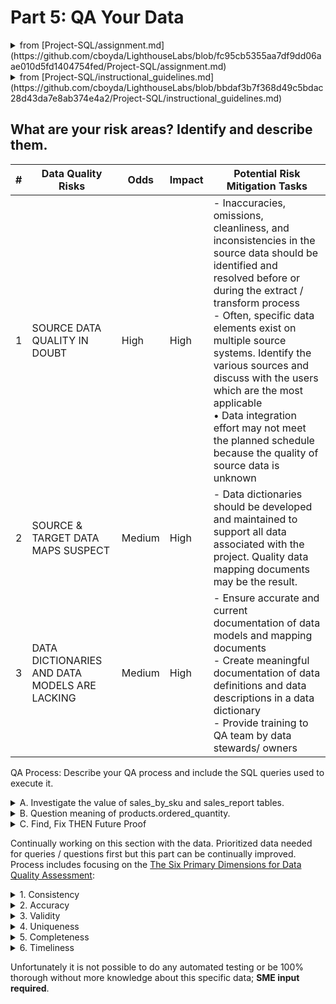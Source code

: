 # Part 5: QA Your Data

<details>
<summary>from [Project-SQL/assignment.md](https://github.com/cboyda/LighthouseLabs/blob/fc95cb5355aa7df9dd06aae010d5fd1404754fed/Project-SQL/assignment.md)</summary>

In the QA.md file, identify and describe your risk areas. Develop and execute a QA process to address them and validate the accuracy of your results. Provide the SQL queries used to execute the QA process.
</details>

<details>
<summary>from [Project-SQL/instructional_guidelines.md](https://github.com/cboyda/LighthouseLabs/blob/bbdaf3b7f368d49c5bdac28d43da7e8ab374e4a2/Project-SQL/instructional_guidelines.md)</summary>
QA.md file
    Identify and describe your risk areas
    Develop and execute a QA process to address the risk areas identified, providing the SQL queries used to implement
</details>
  
## What are your risk areas? Identify and describe them.

| # | Data Quality Risks                                          | Odds   | Impact | Potential Risk Mitigation Tasks                                            |
|---|-------------------------------------------------------------|--------|--------|--------------------------------------------------------------------------|
| 1 | SOURCE DATA QUALITY IN DOUBT                                      | High | High   | - Inaccuracies, omissions, cleanliness, and inconsistencies in the source data should be identified and resolved before or during the extract / transform process<BR>- Often, specific data elements exist on multiple source systems. Identify the various sources and discuss with the users which are the most applicable <br>• Data integration effort may not meet the planned schedule because the quality of source data is unknown                  |
| 2 | SOURCE & TARGET DATA MAPS SUSPECT                                  | Medium | High   | - Data dictionaries should be developed and maintained to support all data associated with the project. Quality data mapping documents may be the result. |
| 3 | DATA DICTIONARIES AND DATA MODELS ARE LACKING                                 | Medium | High   | - Ensure accurate and current documentation of data models and mapping documents<BR>- Create meaningful documentation of data definitions and data descriptions in a data dictionary<BR>- Provide training to QA team by data stewards/ owners |
	

QA Process:
Describe your QA process and include the SQL queries used to execute it.

<details>
<summary> A. Investigate the value of sales_by_sku and sales_report tables.</summary>

I was trying to answer Question 1 a different way, looking at the relationship between products and these 2 tables.

```
SELECT 
	p.SKU,
	sbs.total_ordered as sales_sku_total_ordered,
	sr.total_ordered as sales_report_total_ordered
FROM
	products AS p
	JOIN sales_by_sku AS sbs ON p.SKU = sbs.productsku
	JOIN sales_report AS sr ON p.SKU = sr.productsku;
```

RETURNS

| sku            | total_ordered | total_ordered-2 |
|----------------|---------------|-----------------|
| GGOEGAAX0581   | 0             | 0               |
| 9181139        | 0             | 0               |
| GGOEGAAX0596   | 1             | 1               |
| GGOEGAAX0365   | 0             | 0               |
| GGOEGAAX0325   | 6             | 6               |
| GGOEGAAX0296   | 0             | 0               |
| GGOEGHGH019699 | 14            | 14              |
| GGOEGDWR015799 | 5             | 5               |
| GGOEGAAX0081   | 42            | 42              |
| GGOEGALB036514 | 8             | 8               |

Hypothesis if total_ordered are the same in sales_by_sku and sales_report
but the number of rows is different which productSKU's are missing between them?

```
SELECT sbs.productsku AS missing_sku
FROM sales_by_sku AS sbs
LEFT JOIN sales_report AS sr ON sbs.productsku = sr.productsku
WHERE sr.productsku IS NULL;

-- RETURNS
-- "missing_sku"
-- "GGOEYAXR066128"
-- "GGOEGALJ057912"
```

```
select * from sales_by_sku where productsku = 'GGOEYAXR066128' OR productsku = 'GGOEGALJ057912';

-- RETURNS
-- "salesbysku_id"	"productsku"	"total_ordered"
-- 166				"GGOEYAXR066128"	3
-- 239				"GGOEGALJ057912"	2
```

This leads me to want to DROP the sales_report table because it has 2 less SKU's
but it has a column called ratio that is missing from sales_by_sku
Since we want to limit any destructive losses, no tables dropped but definately a future discussion.

Let's just double check and see if they are all the same data

```
SELECT sbs.productSKU, sbs.total_ordered AS sales_by_sku_total_ordered, sr.total_ordered AS sales_report_total_ordered
FROM sales_by_sku AS sbs
JOIN sales_report AS sr ON sbs.productSKU = sr.productSKU
WHERE sbs.total_ordered <> sr.total_ordered;
-- RETURNS NOTHING so every SKU has the same total_ordered in both tables 
-- EQUALS redundant columns CONFIRMED
```

### CONCERN:
What are these values actually reporting? 
**Illustrates why you need a SME to make sense of the data!
</details>

<details>
<summary> B. Question meaning of products.ordered_quantity.</summary>

Further to the need to clarify the meaning of the data with a subject matter expert (SME) the name/data 
does not make sense for products.ordered_quantity vs the sales_by_sku or sales_report total_ordered.

```
SELECT 
	p.SKU,
	p.orderedquantity as product_ordered_quantity,
	sbs.total_ordered as sales_sku_total_ordered,
	sr.total_ordered as sales_report_total_ordered
FROM
	products AS p
	JOIN sales_by_sku AS sbs ON p.SKU = sbs.productsku
	JOIN sales_report AS sr ON p.SKU = sr.productsku;
```
RETURNS

| sku           | product_ordered_quantity | sales_sku_total_ordered | sales_report_total_ordered |
|---------------|--------------------------|-------------------------|-----------------------------|
| GGOEGAAX0581  | 0                        | 0                       | 0                           |
| 9181139       | 0                        | 0                       | 0                           |
| GGOEGAAX0596  | 26                       | 1                       | 1                           |
| GGOEGAAX0365  | 65                       | 0                       | 0                           |
| GGOEGAAX0325  | 53                       | 6                       | 6                           |
| GGOEGAAX0296  | 19                       | 0                       | 0                           |
| GGOEGHGH019699 | 1573                     | 14                      | 14                          |

	
### How is products ORDERED QUANTITY larger than sales_by_sku or sales_report TOTAL ordered?

</details>

	
<details>
<summary> C. Find, Fix THEN Future Proof</summary>

As issues that were found were documented in https://github.com/cboyda/LighthouseLabs/blob/66c535757e829fedce9e2e5b0520b290108df5ab/Project-SQL/cleaning_data.md but more importantly steps were placed to ensure data integrity was maintained into the future.
	
A great example is #5 on that page, where foreign key constraints were integrated to make the JOIN more effective. 
	
The FULL list of fixes is included in https://github.com/cboyda/LighthouseLabs/blob/0af877b6641cc14c155db88b8b63c905e8a5b81e/Project-SQL/project1-postgresql.sql

This was also created in case the data/imported tables was corrupted and needed to be redone.

Another great example is the lack of foreign key constraints between all_sessions and products, based on key.

```
SELECT als.productSKU AS all_sessions_sku, p.SKU AS products_sku
FROM all_sessions AS als
LEFT JOIN products AS p ON als.productSKU = p.SKU
WHERE p.SKU IS NULL OR als.productSKU IS NULL OR p.SKU <> als.productSKU
-- RETURNS 2033
```

* FIND: this means there are 2033 productSKU's in all_sessions that are missing from the Products table.
* FIX: we could add these to the Products table
* FUTURE PROOF: add constraint so that any drops or alters of SKU's in the product (primary key) would CASCADE to all_sessions
	
This was not done, but would be recommended.
	
</details>
	
Continually working on this section with the data.  Prioritized data needed for queries / questions first but this part can be continually improved.
Process includes focusing on the [The Six Primary Dimensions for Data Quality Assessment](https://www.sbctc.edu/resources/documents/colleges-staff/commissions-councils/dgc/data-quality-deminsions.pdf):
<details>
<summary>1. Consistency</summary>

* some leading "blanks" found in product name. see see #14a in [part 2: data cleaning](https://github.com/cboyda/LighthouseLabs/blob/17c9667c9f014c57f8b5ab6c9b8ce9820a70c658/Project-SQL/cleaning_data.md)
* after foreign keys defined, take steps to maintain consistency with CASCADE on update/delete (specifically for productSKU)
</details>
<details>
<summary>2. Accuracy</summary>

* definitions of `normal values` required - ASK SME!
</details>
<details>
<summary>3. Validity</summary>

* sentiment score NOT NULL constraint required IMPUTING see #11 in [part 2: data cleaning](https://github.com/cboyda/LighthouseLabs/blob/17c9667c9f014c57f8b5ab6c9b8ce9820a70c658/Project-SQL/cleaning_data.md)
</details>
<details>
<summary>4. Uniqueness</summary>

* assigning primary keys to EVERY table
* set foreign key CONSTRAINTS where applicable
* connect sales_by_sku.productSKU to products.SKU with CONSTRAINT see #5 in [part 2: data cleaning](https://github.com/cboyda/LighthouseLabs/blob/17c9667c9f014c57f8b5ab6c9b8ce9820a70c658/Project-SQL/cleaning_data.md)
* note all_sessions.productSKU does have many that are still missing in products.SKU = ASK SME!
</details>
<details>
<summary>5. Completeness</summary>

* all_sessions.currencyCode for Countries='United States' were blank.  I assumed the USA uses USD for their currency. see see #14f in [part 2: data cleaning](https://github.com/cboyda/LighthouseLabs/blob/17c9667c9f014c57f8b5ab6c9b8ce9820a70c658/Project-SQL/cleaning_data.md)
</details>
<details>
<summary>6. Timeliness</summary>

* we have no timeline as to how often this data will be updated (refreshed) = ASK SME!
</details>
	
Unfortunately it is not possible to do any automated testing or be 100% thorough without more knowledge about this specific data; **SME input required**.

